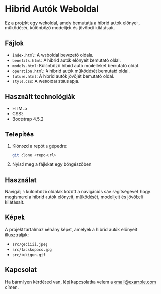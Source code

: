 # Hibrid Autók Weboldal

Ez a projekt egy weboldal, amely bemutatja a hibrid autók előnyeit, működését, különböző modelljeit és jövőbeli kilátásait.

## Fájlok

- `index.html`: A weboldal bevezető oldala.
- `benefits.html`: A hibrid autók előnyeit bemutató oldal.
- `models.html`: Különböző hibrid autó modelleket bemutató oldal.
- `operation.html`: A hibrid autók működését bemutató oldal.
- `future.html`: A hibrid autók jövőjét bemutató oldal.
- `style.css`: A weboldal stíluslapja.

## Használt technológiák

- HTML5
- CSS3
- Bootstrap 4.5.2

## Telepítés

1. Klónozd a repót a gépedre:
    ```bash
    git clone <repo-url>
    ```
2. Nyisd meg a fájlokat egy böngészőben.

## Használat

Navigálj a különböző oldalak között a navigációs sáv segítségével, hogy megismerd a hibrid autók előnyeit, működését, modelljeit és jövőbeli kilátásait.

## Képek

A projekt tartalmaz néhány képet, amelyek a hibrid autók előnyeit illusztrálják:
- `src/geciiii.jpeg`
- `src/tacskopocs.jpg`
- `src/kukigun.gif`

## Kapcsolat

Ha bármilyen kérdésed van, lépj kapcsolatba velem a [email@example.com](mailto:email@example.com) címen.
